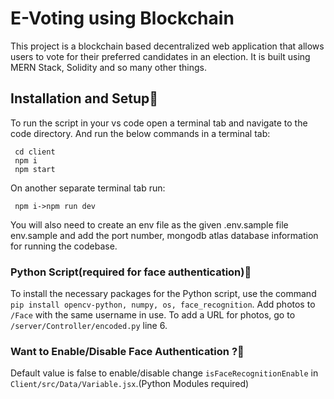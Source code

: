 # E-Voting using Blockchain

This project is a blockchain based decentralized web application that allows users to vote for their preferred candidates in an election. It is built using MERN Stack, Solidity and so many other things.

## Installation and Setup🔧

To run the script in your vs code open a terminal tab and navigate to the code directory. And run the below commands in a terminal tab:
```
 cd client
 npm i
 npm start
```
On another separate terminal tab run:
```
 npm i->npm run dev
```
You will also need to create an env file as the given .env.sample file env.sample and add the port number, mongodb atlas database information for running the codebase.

### Python Script(required for face authentication)🐍

To install the necessary packages for the Python script, use the command `pip install opencv-python, numpy, os, face_recognition`. Add photos to `/Face` with the same username in use. To add a URL for photos, go to `/server/Controller/encoded.py` line 6.

### Want to Enable/Disable Face Authentication ?🤔

Default value is false to enable/disable change `isFaceRecognitionEnable` in `Client/src/Data/Variable.jsx`.(Python Modules required)
